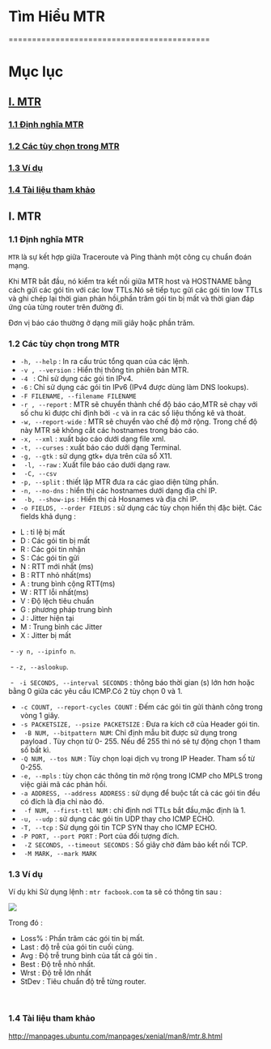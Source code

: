 # Tìm Hiểu MTR
===========================================
# Mục lục
## [I. MTR](#mtr)
### [1.1 Định nghĩa MTR](#11)
### [1.2 Các tùy chọn trong MTR](#12)
### [1.3 Ví dụ ](#13)
### [1.4 Tài liệu tham khảo](#14)
<a name=mtr></a>
## I. MTR

<a name=11></a>
### 1.1 Định nghĩa MTR
 `MTR` là sự kết hợp giữa Traceroute và Ping thành một công cụ chuẩn đoán mạng.

 Khi MTR bắt đầu, nó kiểm tra kết nối giữa MTR host và HOSTNAME bằng cách gửi các gói tin với các low TTLs.Nó sẽ tiếp tục gửi các gói tin low TTLs và ghi chép lại thời gian phản hồi,phần trăm gói tin bị mất và thời gian đáp ứng của từng router trên đường đi.

 Đơn vị báo cáo thường ở dạng mili giây hoặc phần trăm.

<a name=12></a>
### 1.2 Các tùy chọn trong MTR
  - `-h, --help` : In ra cấu trúc tổng quan của các lệnh.
  - `-v , --version` : Hiển thị thông tin phiên bản MTR.
  - `-4 ` : Chỉ sử dụng các gói tin IPv4.
  - `-6` : Chỉ sử dụng các gói tin IPv6 (IPv4 được dùng làm DNS lookups).
  - `-F FILENAME, --filename FILENAME`
  - `-r , --report` : MTR sẽ chuyển thành chế độ báo cáo,MTR sẽ chạy với số chu kì được chỉ định bởi `-c` và in ra các số liệu thống kê và thoát.
  - `-w, --report-wide` : MTR sẽ chuyển vào chế độ mở rộng. Trong chế độ này MTR sẽ không cắt các hostnames trong báo cáo.
  - `-x, --xml` : xuất báo cáo dưới dạng file xml.
  - `-t, --curses` : xuất báo cáo dưới dạng Terminal.
  - `-g, --gtk` : sử dụng gtk+ dựa trên cửa sổ X11.
  - ` -l, --raw` : Xuất file báo cáo dưới dạng raw.
  - ` -C, --csv`
  - `-p, --split` : thiết lập MTR đưa ra các giao diện từng phần.
  - `-n, --no-dns` : hiển thị các hostnames dưới dạng địa chỉ IP.
  - ` -b, --show-ips` : Hiển thị cả Hosnames và địa chỉ IP.
  - `-o FIELDS, --order FIELDS` : sử dụng các tùy chọn hiển thị đặc biệt. Các fields khả dụng :
  <ul>
  <li>L : tỉ lệ bị mất</li>
  <li>D : Các gói tin bị mất</li>
  <li>R : Các gói tin nhận</li>
  <li>S : Các gói tin gửi</li>
  <li>N : RTT mới nhất (ms)</li>
  <li>B : RTT nhỏ nhất(ms)</li>
  <li>A : trung bình cộng RTT(ms)</li>
  <li>W : RTT lỗi nhất(ms)</li>
  <li>V : Độ lệch tiêu chuẩn</li>
  <li>G : phương pháp trung bình</li>
  <li>J : Jitter hiện tại</li>
  <li>M : Trung bình các Jitter</li>
  <li>X : Jitter bị mất</li>
  </ul>
  
  - `-y n, --ipinfo n`.
  
  - `-z, --aslookup`.
  
  - ` -i SECONDS, --interval SECONDS` : thông báo thời gian (s) lớn hơn hoặc bằng 0  giữa các yêu cầu ICMP.Có 2 tùy chọn 0 và 1.
  - `-c COUNT, --report-cycles COUNT` :  Đếm các gói tin gửi thành công trong vòng 1 giây.
  - `-s PACKETSIZE, --psize PACKETSIZE` : Đưa ra kích cỡ của Header gói tin.
  - ` -B NUM, --bitpattern NUM`: Chỉ định mẫu bit được sử dụng trong payload . Tùy chọn từ 0- 255. Nếu để 255 thì nó sẽ tự động chọn 1 tham số bất kì.
  - `-Q NUM, --tos NUM` : Tùy chọn loại dịch vụ trong IP Header. Tham số từ 0-255.
  - `-e, --mpls` : tùy chọn các thông tin mở rộng trong ICMP cho MPLS trong việc giải mã các phản hồi.
  - `-a ADDRESS, --address ADDRESS` : sử dụng để buộc tất cả các gói tin đều có đích là địa chỉ nào đó.
  - ` -f NUM, --first-ttl NUM` : chỉ định nơi TTLs bắt đầu,mặc định là 1.
  - `-u, --udp` : sử dụng các gói tin UDP thay cho ICMP ECHO.
  - `-T, --tcp` : Sử dụng gói tin TCP SYN thay cho ICMP ECHO.
  - `-P PORT, --port PORT` : Port của đối tượng đích.
  - ` -Z SECONDS, --timeout SECONDS` : Số giây chờ đảm bảo kết nối TCP.
  - ` -M MARK, --mark MARK`

<a name=13></a>
### 1.3 Ví dụ

  Ví dụ khi Sử dụng lệnh : `mtr facbook.com` ta sẽ có thông tin sau :

  <img src=http://i.imgur.com/aGflzGM.png>

  Trong đó :
  - Loss% : Phần trăm các gói tin bị mất.
  - Last : độ trễ của gói tin cuối cùng.
  - Avg : Độ trễ  trung bình của tất cả gói tin .
  - Best : Độ trễ nhỏ nhất.
  - Wrst : Độ trễ lớn nhất
  - StDev : Tiêu chuẩn độ trễ  từng router.
  
  <a name=14></a>
### 1.4 Tài liệu tham khảo 
  
  http://manpages.ubuntu.com/manpages/xenial/man8/mtr.8.html 
